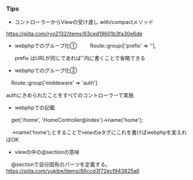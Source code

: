 ### Tips
- コントローラーからViewの受け渡し with/compactメソッド

https://qiita.com/ryo2132/items/63ced19601b3fa30e6de

- webphpでのグループ化①
　
　Route::group(['prefix' => ''],
 
  prefix はURLが同じであれば''内に書くことで省略できる
  
- webphpでのグループ化②

　Route::group['middeware' => 'auth']
 
  authにきめられたことをすべてのコントローラーで実施
  
- webphpでの記載

　get('/home', 'HomeController@index')->name('home');
 
　->name('home');とすることでveiwのaタグにこれを書けばwebphpを変えればOK
 
 - viewの中の@sectionの意味
 
 　@sectionで自分固有のパーツを定義する。https://qiita.com/yukibe/items/86ccd3f72ecf943825a6
